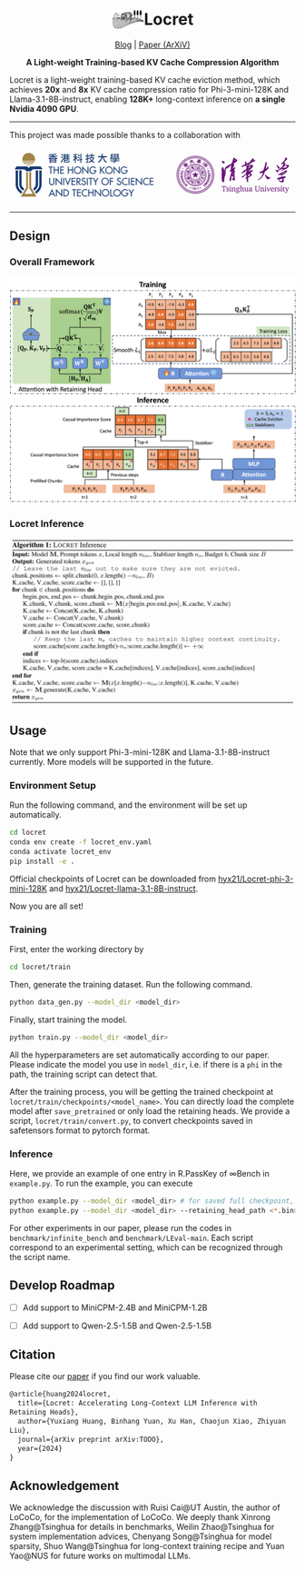 <div align="center">

<h1><img src="figures/logo.png" height="34px" align="top"/>Locret</h1>

<p align="center">
<a href="TODO" target="_blank">Blog</a> |
<a href="TODO" target="_blank">Paper (ArXiV)</a> 
</a>
 
</p>

**A Light-weight Training-based KV Cache Compression Algorithm**
</div>

Locret is a light-weight training-based KV cache eviction method, which achieves **20x** and **8x** KV cache compression ratio for Phi-3-mini-128K and Llama-3.1-8B-instruct, enabling **128K+** long-context inference on **a single Nvidia 4090 GPU**.

---

This project was made possible thanks to a collaboration with 

![](figures/univ.png)

---


## Design

### Overall Framework

![](figures/design.png)

### Locret Inference

![](figures/inference.png)

## Usage

Note that we only support Phi-3-mini-128K and Llama-3.1-8B-instruct currently. More models will be supported in the future.

### Environment Setup

Run the following command, and the environment will be set up automatically.

```bash
cd locret
conda env create -f locret_env.yaml
conda activate locret_env
pip install -e .
```

Official checkpoints of Locret can be downloaded from [hyx21/Locret-phi-3-mini-128K](https://huggingface.co/hyx21/Locret-phi-3-mini-128K) and [hyx21/Locret-llama-3.1-8B-instruct](hyx21/Locret-llama-3.1-8B-instruct).

Now you are all set!

### Training

First, enter the working directory by
```bash
cd locret/train
```

Then, generate the training dataset. Run the following command.
```bash
python data_gen.py --model_dir <model_dir>
```

Finally, start training the model.
```bash
python train.py --model_dir <model_dir>
```

All the hyperparameters are set automatically according to our paper. Please indicate the model you use in `model_dir`, i.e. if there is a `phi` in the path, the training script can detect that.

After the training process, you will be getting the trained checkpoint at `locret/train/checkpoints/<model_name>`. You can directly load the complete model after `save_pretrained` or only load the retaining heads. We provide a script, `locret/train/convert.py`, to convert checkpoints saved in safetensors format to pytorch format.

### Inference

Here, we provide an example of one entry in R.PassKey of $\infty$Bench in `example.py`. To run the example, you can execute 
```bash
python example.py --model_dir <model_dir> # for saved full checkpoint, or
python example.py --model_dir <model_dir> --retaining_head_path <*.bin> # original model + saved retaining heads
```

For other experiments in our paper, please run the codes in `benchmark/infinite_bench` and `benchmark/LEval-main`. Each script correspond to an experimental setting, which can be recognized through the script name. 

## Develop Roadmap 

- [ ] Add support to MiniCPM-2.4B and MiniCPM-1.2B
- [ ] Add support to Qwen-2.5-1.5B and Qwen-2.5-1.5B


## Citation

Please cite our [paper](TODO) if you find our work valuable.

```
@article{huang2024locret,
  title={Locret: Accelerating Long-Context LLM Inference with Retaining Heads},
  author={Yuxiang Huang, Binhang Yuan, Xu Han, Chaojun Xiao, Zhiyuan Liu},
  journal={arXiv preprint arXiv:TODO},
  year={2024}
}
```

## Acknowledgement

We acknowledge the discussion with Ruisi Cai@UT Austin, the author of LoCoCo, for the implementation of LoCoCo. We deeply thank Xinrong Zhang@Tsinghua for details in benchmarks, Weilin Zhao@Tsinghua for system implementation advices, Chenyang Song@Tsinghua for model sparsity, Shuo Wang@Tsinghua for long-context training recipe and Yuan Yao@NUS for future works on multimodal LLMs.
